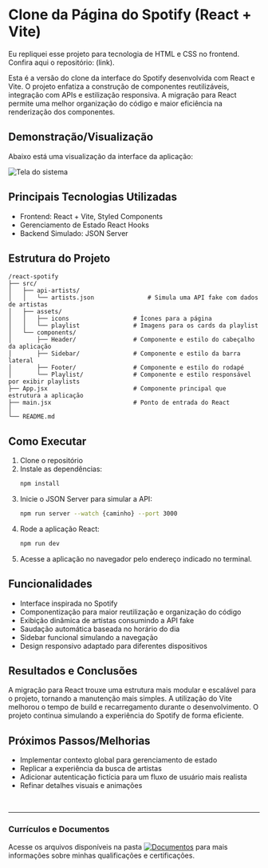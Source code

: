 # Clone da Página do Spotify (React + Vite)

Eu repliquei esse projeto para tecnologia de HTML e CSS no frontend. Confira aqui o repositório: (link).

Esta é a versão do clone da interface do Spotify desenvolvida com React e Vite. O projeto enfatiza a construção de componentes reutilizáveis, integração com APIs e estilização responsiva. A migração para React permite uma melhor organização do código e maior eficiência na renderização dos componentes.

## Demonstração/Visualização
Abaixo está uma visualização da interface da aplicação:

![Tela do sistema](link)

## Principais Tecnologias Utilizadas
- Frontend: React + Vite, Styled Components
- Gerenciamento de Estado React Hooks
- Backend Simulado: JSON Server

## Estrutura do Projeto
```
/react-spotify
├── src/
│   ├── api-artists/
│   │   └── artists.json               # Simula uma API fake com dados de artistas
│   ├── assets/
│   │   ├── icons                  # Ícones para a página
│   │   └── playlist               # Imagens para os cards da playlist
│   └── components/
│       ├── Header/                # Componente e estilo do cabeçalho da aplicação
│       ├── Sidebar/               # Componente e estilo da barra lateral
│       ├── Footer/                # Componente e estilo do rodapé
│       └── Playlist/              # Componente e estilo responsável por exibir playlists
├── App.jsx                        # Componente principal que estrutura a aplicação
├── main.jsx                       # Ponto de entrada do React
│
└── README.md
```
<!--
│   ├── scripts/
│   │   ├── script.js              # Implementação da busca de artistas
│   │   └── greeting.js            # Exibe saudação dinâmica (Bom dia, Boa tarde, Boa noite)
-->

## Como Executar
1. Clone o repositório
2. Instale as dependências:
   ```bash
   npm install
   ```
3. Inicie o JSON Server para simular a API:
   ```bash
   npm run server --watch {caminho} --port 3000
   ```
4. Rode a aplicação React:
   ```bash
   npm run dev
   ```
5. Acesse a aplicação no navegador pelo endereço indicado no terminal.

## Funcionalidades
- Interface inspirada no Spotify
- Componentização para maior reutilização e organização do código
- Exibição dinâmica de artistas consumindo a API fake
- Saudação automática baseada no horário do dia
- Sidebar funcional simulando a navegação
- Design responsivo adaptado para diferentes dispositivos

## Resultados e Conclusões
A migração para React trouxe uma estrutura mais modular e escalável para o projeto, tornando a manutenção mais simples. A utilização do Vite melhorou o tempo de build e recarregamento durante o desenvolvimento. O projeto continua simulando a experiência do Spotify de forma eficiente.

## Próximos Passos/Melhorias
- Implementar contexto global para gerenciamento de estado
- Replicar a experiência da busca de artistas
- Adicionar autenticação fictícia para um fluxo de usuário mais realista
- Refinar detalhes visuais e animações

<br>
<hr> 

### Currículos e Documentos
Acesse os arquivos disponíveis na pasta 
[![Documentos](https://img.shields.io/badge/DOCUMENTOS-%F0%9F%93%83-blue?style=flat-square)](https://github.com/vitoriapguimaraes/vitoriapguimaraes/tree/main/DOCUMENTOS) para mais informações sobre minhas qualificações e certificações.
